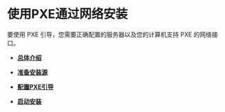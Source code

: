 # 使用PXE通过网络安装<a name="ZH-CN_TOPIC_0183222656"></a>

要使用 PXE 引导，您需要正确配置的服务器以及您的计算机支持 PXE 的网络接口。

-   **[总体介绍](总体介绍.md)**  

-   **[准备安装源](准备安装源.md)**  

-   **[配置PXE引导](配置PXE引导.md)**  

-   **[启动安装](启动安装-0.md)**  


